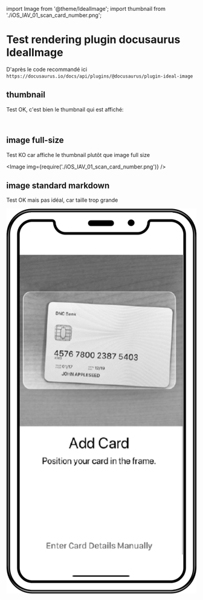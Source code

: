 import Image from '@theme/IdealImage';
import thumbnail from './iOS_IAV_01_scan_card_number.png';

# Test rendering plugin docusaurus IdealImage

D'après le code recommandé ici `https://docusaurus.io/docs/api/plugins/@docusaurus/plugin-ideal-image`

## thumbnail

Test OK, c'est bien le thumbnail qui est affiché:

<Image img={thumbnail} />

## image full-size

Test KO car affiche le thumbnail plutôt que image full size

<Image img={require('./iOS_IAV_01_scan_card_number.png')} />

## image standard markdown

Test OK mais pas idéal, car taille trop grande

![alt text](iOS_IAV_01_scan_card_number.png)
